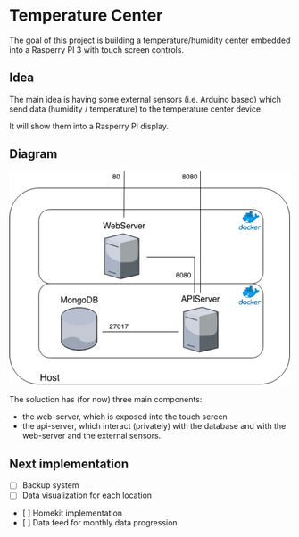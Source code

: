 # Temperature Center

The goal of this project is building a temperature/humidity center embedded into a Rasperry PI 3 with touch screen controls.

## Idea

The main idea is having some external sensors (i.e. Arduino based) which send data (humidity / temperature) to the temperature center device.

It will show them into a Rasperry PI display.

## Diagram

![](img/architecture.png)

The soluction has (for now) three main components:

* the web-server, which is exposed into the touch screen
* the api-server, which interact (privately) with the database and with the web-server and the external sensors.

## Next implementation

- [ ] Backup system
- [ ] Data visualization for each location
- [ ] Homekit implementation
- [ ] Data feed for monthly data progression
